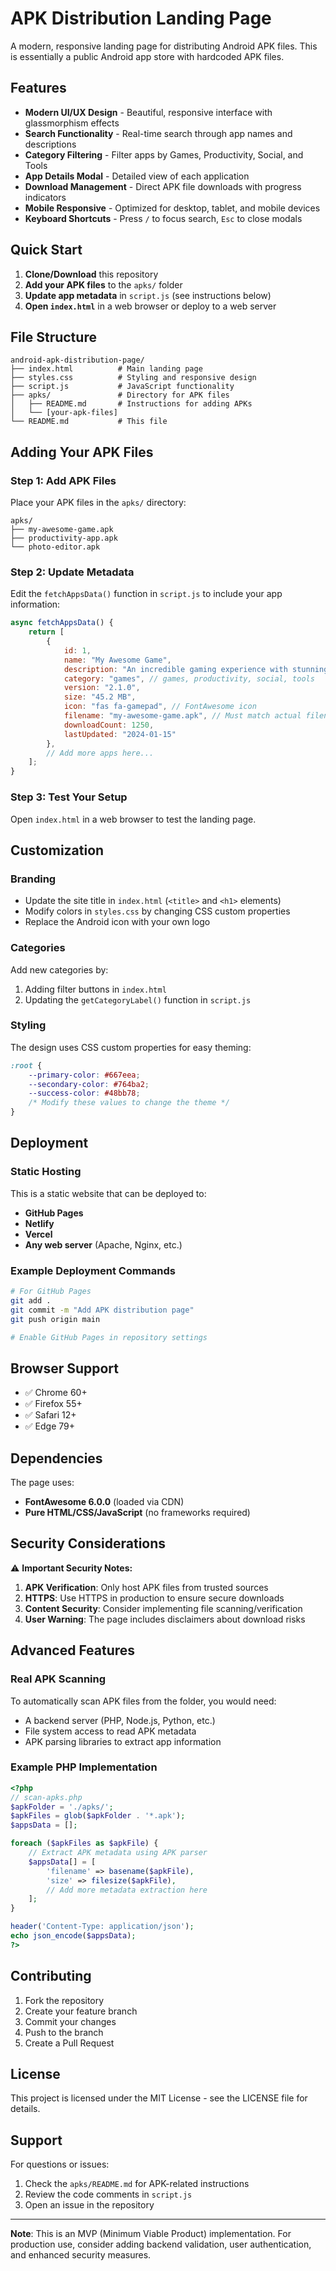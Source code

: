 # APK Distribution Landing Page

A modern, responsive landing page for distributing Android APK files. This is essentially a public Android app store with hardcoded APK files.

## Features

- **Modern UI/UX Design** - Beautiful, responsive interface with glassmorphism effects
- **Search Functionality** - Real-time search through app names and descriptions
- **Category Filtering** - Filter apps by Games, Productivity, Social, and Tools
- **App Details Modal** - Detailed view of each application
- **Download Management** - Direct APK file downloads with progress indicators
- **Mobile Responsive** - Optimized for desktop, tablet, and mobile devices
- **Keyboard Shortcuts** - Press `/` to focus search, `Esc` to close modals

## Quick Start

1. **Clone/Download** this repository
2. **Add your APK files** to the `apks/` folder
3. **Update app metadata** in `script.js` (see instructions below)
4. **Open `index.html`** in a web browser or deploy to a web server

## File Structure

```
android-apk-distribution-page/
├── index.html          # Main landing page
├── styles.css          # Styling and responsive design
├── script.js           # JavaScript functionality
├── apks/               # Directory for APK files
│   ├── README.md       # Instructions for adding APKs
│   └── [your-apk-files]
└── README.md           # This file
```

## Adding Your APK Files

### Step 1: Add APK Files
Place your APK files in the `apks/` directory:
```
apks/
├── my-awesome-game.apk
├── productivity-app.apk
└── photo-editor.apk
```

### Step 2: Update Metadata
Edit the `fetchAppsData()` function in `script.js` to include your app information:

```javascript
async fetchAppsData() {
    return [
        {
            id: 1,
            name: "My Awesome Game",
            description: "An incredible gaming experience with stunning graphics.",
            category: "games", // games, productivity, social, tools
            version: "2.1.0",
            size: "45.2 MB",
            icon: "fas fa-gamepad", // FontAwesome icon
            filename: "my-awesome-game.apk", // Must match actual filename
            downloadCount: 1250,
            lastUpdated: "2024-01-15"
        },
        // Add more apps here...
    ];
}
```

### Step 3: Test Your Setup
Open `index.html` in a web browser to test the landing page.

## Customization

### Branding
- Update the site title in `index.html` (`<title>` and `<h1>` elements)
- Modify colors in `styles.css` by changing CSS custom properties
- Replace the Android icon with your own logo

### Categories
Add new categories by:
1. Adding filter buttons in `index.html`
2. Updating the `getCategoryLabel()` function in `script.js`

### Styling
The design uses CSS custom properties for easy theming:
```css
:root {
    --primary-color: #667eea;
    --secondary-color: #764ba2;
    --success-color: #48bb78;
    /* Modify these values to change the theme */
}
```

## Deployment

### Static Hosting
This is a static website that can be deployed to:
- **GitHub Pages**
- **Netlify**
- **Vercel**
- **Any web server** (Apache, Nginx, etc.)

### Example Deployment Commands
```bash
# For GitHub Pages
git add .
git commit -m "Add APK distribution page"
git push origin main

# Enable GitHub Pages in repository settings
```

## Browser Support

- ✅ Chrome 60+
- ✅ Firefox 55+
- ✅ Safari 12+
- ✅ Edge 79+

## Dependencies

The page uses:
- **FontAwesome 6.0.0** (loaded via CDN)
- **Pure HTML/CSS/JavaScript** (no frameworks required)

## Security Considerations

⚠️ **Important Security Notes:**

1. **APK Verification**: Only host APK files from trusted sources
2. **HTTPS**: Use HTTPS in production to ensure secure downloads
3. **Content Security**: Consider implementing file scanning/verification
4. **User Warning**: The page includes disclaimers about download risks

## Advanced Features

### Real APK Scanning
To automatically scan APK files from the folder, you would need:
- A backend server (PHP, Node.js, Python, etc.)
- File system access to read APK metadata
- APK parsing libraries to extract app information

### Example PHP Implementation
```php
<?php
// scan-apks.php
$apkFolder = './apks/';
$apkFiles = glob($apkFolder . '*.apk');
$appsData = [];

foreach ($apkFiles as $apkFile) {
    // Extract APK metadata using APK parser
    $appsData[] = [
        'filename' => basename($apkFile),
        'size' => filesize($apkFile),
        // Add more metadata extraction here
    ];
}

header('Content-Type: application/json');
echo json_encode($appsData);
?>
```

## Contributing

1. Fork the repository
2. Create your feature branch
3. Commit your changes
4. Push to the branch
5. Create a Pull Request

## License

This project is licensed under the MIT License - see the LICENSE file for details.

## Support

For questions or issues:
1. Check the `apks/README.md` for APK-related instructions
2. Review the code comments in `script.js`
3. Open an issue in the repository

---

**Note**: This is an MVP (Minimum Viable Product) implementation. For production use, consider adding backend validation, user authentication, and enhanced security measures.
